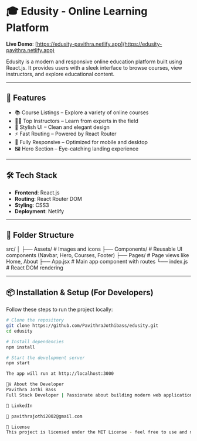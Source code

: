 # 🎓 Edusity - Online Learning Platform

**Live Demo**: [https://edusity-pavithra.netlify.app](https://edusity-pavithra.netlify.app)

Edusity is a modern and responsive online education platform built using React.js. It provides users with a sleek interface to browse courses, view instructors, and explore educational content.

---

## 🚀 Features

- 📚 Course Listings – Explore a variety of online courses
- 👩‍🏫 Top Instructors – Learn from experts in the field
- 🎨 Stylish UI – Clean and elegant design
- ⚡ Fast Routing – Powered by React Router
- 📱 Fully Responsive – Optimized for mobile and desktop
- 🖼️ Hero Section – Eye-catching landing experience

---

## 🛠 Tech Stack

- **Frontend**: React.js
- **Routing**: React Router DOM
- **Styling**: CSS3
- **Deployment**: Netlify

---

## 📁 Folder Structure

src/
│
├── Assets/ # Images and icons
├── Components/ # Reusable UI components (Navbar, Hero, Courses, Footer)
├── Pages/ # Page views like Home, About
├── App.jsx # Main app component with routes
└── index.js # React DOM rendering

---

## 📦 Installation & Setup (For Developers)

Follow these steps to run the project locally:

```bash
# Clone the repository
git clone https://github.com/PavithraJothibass/edusity.git
cd edusity

# Install dependencies
npm install

# Start the development server
npm start

The app will run at http://localhost:3000

🙋‍♀️ About the Developer
Pavithra Jothi Bass
Full Stack Developer | Passionate about building modern web applications

💼 LinkedIn

📧 pavithrajothi2002@gmail.com

📄 License
This project is licensed under the MIT License - feel free to use and modify for educational purposes.

